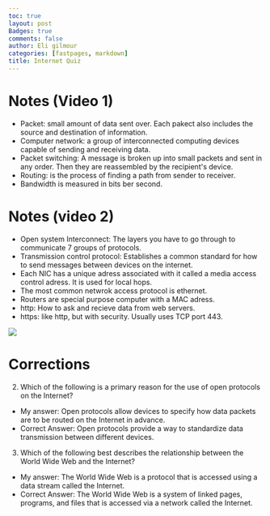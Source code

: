 ```yaml
---
toc: true
layout: post
Badges: true
comments: false
author: Eli gilmour
categories: [fastpages, markdown]
title: Internet Quiz
---
```


# Notes (Video 1)
- Packet: small amount of data sent over. Each pakect also includes the source and destination of information.
- Computer network: a group of interconnected computing devices capable of sending and receiving data.
- Packet switching: A message is broken up into small packets and sent in any order. Then they are reassembled by the recipient's device.
- Routing: is the process of finding a path from sender to receiver.
- Bandwidth is measured in bits ber second.

# Notes (video 2)
- Open system Interconnect: The layers you have to go through to communicate 7 groups of protocols.
- Transmission control protocol: Establishes a common standard for how to send messages between devices on the internet.
- Each NIC has a unique adress associated with it called a media access control adress. It is used for local hops.
- The most common netwrok access protocol is ethernet.
- Routers are special purpose computer with a MAC adress.
- http: How to ask and recieve data from web servers.
-  https: like http, but with security. Usually uses TCP port 443.


![]({{site.baseurl}}/images/4.1.png)

# Corrections

2. Which of the following is a primary reason for the use of open protocols on the Internet?
- My answer: Open protocols allow devices to specify how data packets are to be routed on the Internet in advance.
- Correct Answer: Open protocols provide a way to standardize data transmission between different devices.

3. Which of the following best describes the relationship between the World Wide Web and the Internet?
- My answer: The World Wide Web is a protocol that is accessed using a data stream called the Internet.
- Correct Answer: The World Wide Web is a system of linked pages, programs, and files that is accessed via a network called the Internet.